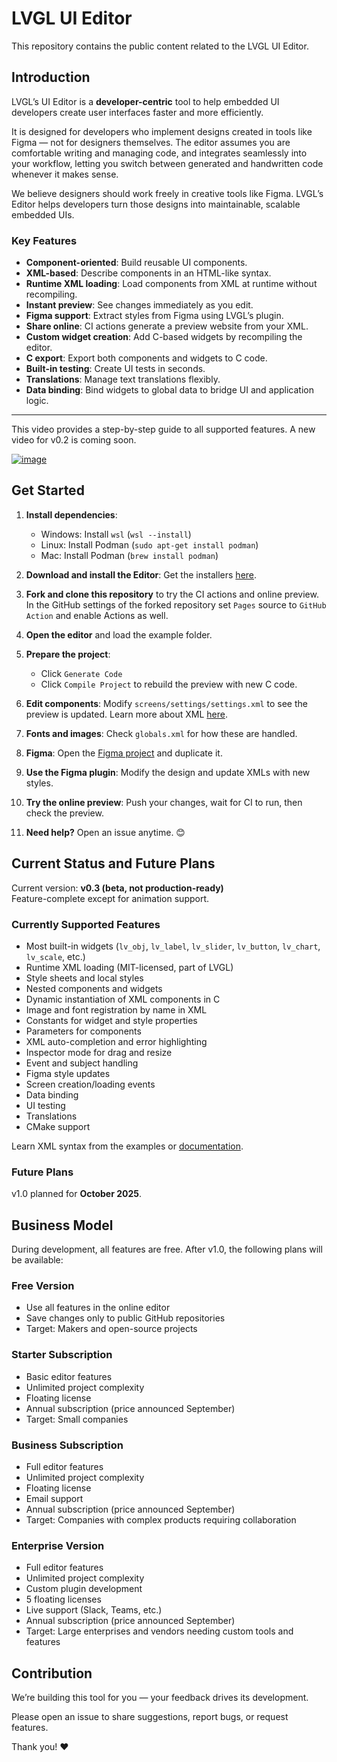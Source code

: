 # LVGL UI Editor

This repository contains the public content related to the LVGL UI Editor.  

## Introduction

LVGL’s UI Editor is a **developer-centric** tool to help embedded UI developers create user interfaces faster and more efficiently.  

It is designed for developers who implement designs created in tools like Figma — not for designers themselves. The editor assumes you are comfortable writing and managing code, and integrates seamlessly into your workflow, letting you switch between generated and handwritten code whenever it makes sense.  

We believe designers should work freely in creative tools like Figma. LVGL’s Editor helps developers turn those designs into maintainable, scalable embedded UIs.  

### Key Features

- **Component-oriented**: Build reusable UI components.  
- **XML-based**: Describe components in an HTML-like syntax.  
- **Runtime XML loading**: Load components from XML at runtime without recompiling.  
- **Instant preview**: See changes immediately as you edit.  
- **Figma support**: Extract styles from Figma using LVGL’s plugin.  
- **Share online**: CI actions generate a preview website from your XML.  
- **Custom widget creation**: Add C-based widgets by recompiling the editor.  
- **C export**: Export both components and widgets to C code.  
- **Built-in testing**: Create UI tests in seconds.  
- **Translations**: Manage text translations flexibly.  
- **Data binding**: Bind widgets to global data to bridge UI and application logic.  

---

This video provides a step-by-step guide to all supported features. A new video for v0.2 is coming soon.  

[![image](https://github.com/user-attachments/assets/2c72c3c9-44fa-4ae4-8616-867e2efe3209)](https://www.youtube.com/embed/TghXiRl6LT4?si=Gd-_pc5fGmTEaOyu)

## Get Started

1. **Install dependencies**:  
   - Windows: Install `wsl` (`wsl --install`)  
   - Linux: Install Podman (`sudo apt-get install podman`)  
   - Mac: Install Podman (`brew install podman`)  

2. **Download and install the Editor**: Get the installers [here](https://github.com/lvgl/lvgl_editor/releases).  
3. **Fork and clone this repository** to try the CI actions and online preview. In the GitHub settings of the forked repository set `Pages` source to `GitHub Action` and enable Actions as well.  
4. **Open the editor** and load the example folder.  
5. **Prepare the project**:  
   - Click `Generate Code`  
   - Click `Compile Project` to rebuild the preview with new C code.  
6. **Edit components**: Modify `screens/settings/settings.xml` to see the preview is updated. Learn more about XML [here](https://docs.lvgl.io/master/details/xml/index.html).  
7. **Fonts and images**: Check `globals.xml` for how these are handled.  
8. **Figma**: Open the [Figma project](https://www.figma.com/design/itmQpC9m5HessaOZFbYTwK/Example?node-id=0-1&t=oWqPUdcRyVYtRgAY-0) and duplicate it.  
9. **Use the Figma plugin**: Modify the design and update XMLs with new styles.  
10. **Try the online preview**: Push your changes, wait for CI to run, then check the preview.  
11. **Need help?** Open an issue anytime. 😊  

## Current Status and Future Plans

Current version: **v0.3 (beta, not production-ready)**  
Feature-complete except for animation support.  

### Currently Supported Features

- Most built-in widgets (`lv_obj`, `lv_label`, `lv_slider`, `lv_button`, `lv_chart`, `lv_scale`, etc.)  
- Runtime XML loading (MIT-licensed, part of LVGL)  
- Style sheets and local styles  
- Nested components and widgets  
- Dynamic instantiation of XML components in C  
- Image and font registration by name in XML  
- Constants for widget and style properties  
- Parameters for components  
- XML auto-completion and error highlighting  
- Inspector mode for drag and resize  
- Event and subject handling  
- Figma style updates  
- Screen creation/loading events  
- Data binding  
- UI testing  
- Translations  
- CMake support  

Learn XML syntax from the examples or [documentation](https://docs.lvgl.io/master/details/xml/index.html).  

### Future Plans

v1.0 planned for **October 2025**.

## Business Model

During development, all features are free. After v1.0, the following plans will be available:  

### Free Version
- Use all features in the online editor  
- Save changes only to public GitHub repositories  
- Target: Makers and open-source projects  

### Starter Subscription
- Basic editor features  
- Unlimited project complexity  
- Floating license  
- Annual subscription (price announced September)  
- Target: Small companies  

### Business Subscription
- Full editor features  
- Unlimited project complexity  
- Floating license  
- Email support  
- Annual subscription (price announced September)  
- Target: Companies with complex products requiring collaboration  

### Enterprise Version
- Full editor features  
- Unlimited project complexity  
- Custom plugin development  
- 5 floating licenses  
- Live support (Slack, Teams, etc.)  
- Annual subscription (price announced September)  
- Target: Large enterprises and vendors needing custom tools and features  

## Contribution

We’re building this tool for you — your feedback drives its development.  

Please open an issue to share suggestions, report bugs, or request features.  

Thank you! ❤️
